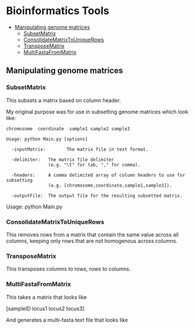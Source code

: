 # Bioinformatics Tools

- [Manipulating genome matrices](#Manipulating-genome-matrices)  
	* [SubsetMatrix](#SubsetMatrix)  
	* [ConsolidateMatrixToUniqueRows](#ConsolidateMatrixToUniqueRows)  
	* [TransposeMatrix](#TransposeMatrix)  
	* [MultiFastaFromMatrix](#MultiFastaFromMatrix)  
	
## Manipulating genome matrices

### SubsetMatrix

This subsets a matrix based on column header. 

My original purpose was for use in subsetting genome matrices which look like:

```
chromosome	coordinate	sample1	sample2	sample3
```

```
Usage: python Main.py [options]

  -inputMatrix:        The matrix file in text format.

  -delimiter:   The matrix file delimiter
                (e.g. "\t" for tab, "," for comma).
				
  -headers:     A comma delimited array of column headers to use for subsetting	
			    (e.g. [chromosome,coordinate,sample1,sample3]).

  -outputFile: 	The output file for the resulting subsetted matrix.
```

Usage: python Main.py <matrix file> <array of column headers> <delimiter used in matrix file>

### ConsolidateMatrixToUniqueRows

This removes rows from a matrix that contain the same value across all columns, keeping only rows that are not homogenous across columns.

### TransposeMatrix

This transposes columns to rows, rows to columns.

### MultiFastaFromMatrix

This takes a matrix that looks like

 [sampleID	locus1	locus2	locus3]
 
 And generates a multi-fasta text file that looks like
 
 